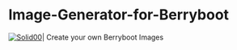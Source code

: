 # Image-Generator-for-Berryboot
[![Solid00](https://raspberry-valley.azurewebsites.net/img/raspibanner.jpg)](https://github.com/D3vD3m0n/)|
Create your own Berryboot Images
